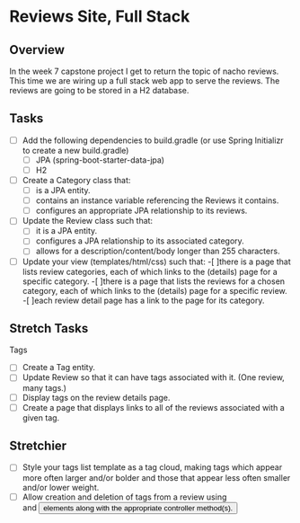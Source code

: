 # Reviews Site, Full Stack
## Overview
In the week 7 capstone project I get to return the topic of nacho reviews. This time we are wiring up a full stack web app to serve the reviews.  The reviews are going to be stored in a H2 database.

## Tasks
- [ ] Add the following dependencies to build.gradle (or use Spring Initializr to create a new build.gradle)
	- [ ] JPA (spring-boot-starter-data-jpa)
	- [ ] H2
-[ ] Create a Category class that:
	-[ ] is a JPA entity.
	-[ ] contains an instance variable referencing the Reviews it contains.
 	-[ ] configures an appropriate JPA relationship to its reviews.
-[ ] Update the Review class such that:
	-[ ] it is a JPA entity.
	-[ ] configures a JPA relationship to its associated category.
	-[ ] allows for a description/content/body longer than 255 characters.
-[ ] Update your view (templates/html/css) such that:
	-[ ]there is a page that lists review categories, each of which links to the (details) page for a specific category.
	-[ ]there is a page that lists the reviews for a chosen category, each of which links to the (details) page for a specific review.
	-[ ]each review detail page has a link to the page for its category.
## Stretch Tasks
Tags
-[ ] Create a Tag entity.
-[ ] Update Review so that it can have tags associated with it. (One review, many tags.)
-[ ] Display tags on the review details page.
-[ ] Create a page that displays links to all of the reviews associated with a given tag.
## Stretchier
-[ ] Style your tags list template as a tag cloud, making tags which appear more often larger and/or bolder and those that appear less often smaller and/or lower weight.
-[ ] Allow creation and deletion of tags from a review using <form> and <button> elements along with the appropriate controller method(s).
